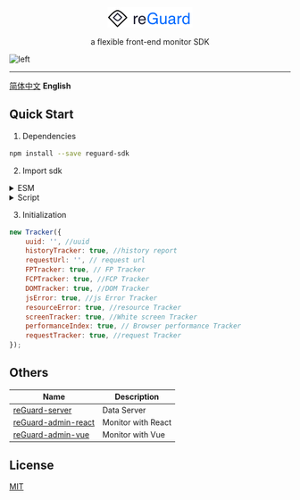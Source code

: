 <div align="center">
    <img src="./res/logo.png">
    <p> a flexible front-end monitor SDK </p>
    
</div>
<img alt="left" src="https://img.shields.io/npm/v/reguard-sdk?style=flat-square">
<hr>

[简体中文](https://github.com/reGuard/reGuard-sdk/blob/main/README_zh.md) **English**

## Quick Start

1. Dependencies

```bash
npm install --save reguard-sdk
```

2. Import sdk

<details>
<summary> ESM </summary><br>

```

import { MonitorJS } from "reguard-sdk";

```
</details>

<details>
<summary> Script </summary><br>

```

<script src="../node_modules/reguard-sdk/index.min.js"></script>

```
</details>

3. Initialization

```javascript
new Tracker({
    uuid: '', //uuid
    historyTracker: true, //history report
    requestUrl: '', // request url
    FPTracker: true, // FP Tracker
    FCPTracker: true, //FCP Tracker
    DOMTracker: true, //DOM Tracker
    jsError: true, //js Error Tracker
    resourceError: true, //resource Tracker
    screenTracker: true, //White screen Tracker
    performanceIndex: true, // Browser performance Tracker
    requestTracker: true, //request Tracker
});

```

## Others

| Name      | Description |
| ----------- | ----------- |
| [reGuard-server](https://github.com/reGuard/reGuard-server)   |    Data Server     |
| [reGuard-admin-react](https://github.com/reGuard/reGuard-admin-react)      | Monitor with React       |
| [reGuard-admin-vue](https://github.com/reGuard/reGuard-admin-vue)   | Monitor with Vue        |

## License

[MIT](https://github.com/reGuard/reGuard-sdk/blob/main/LICENSE)